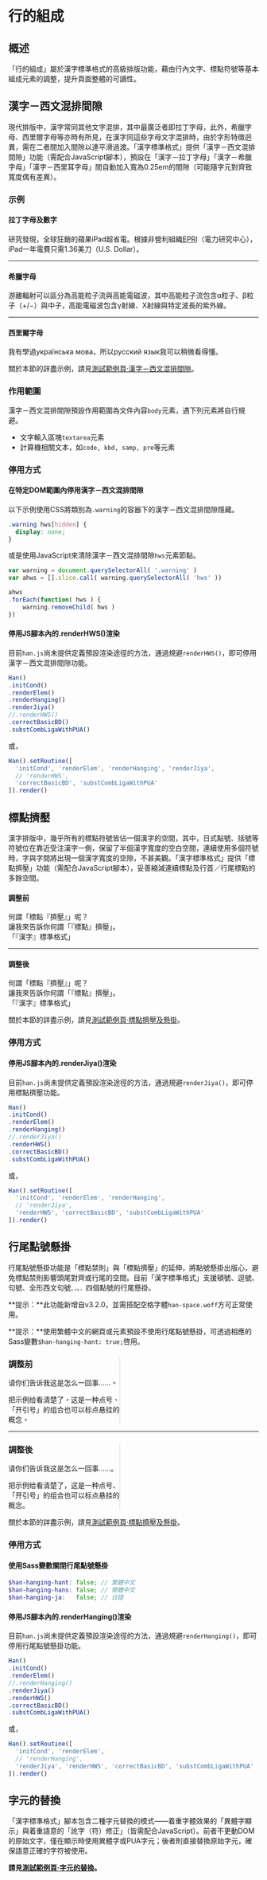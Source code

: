 
行的組成
=======
 概述 <!-- #gaishu -->
------
「行的組成」屬於漢字標準格式的高級排版功能，藉由行內文字、標點符號等基本組成元素的調整，提升頁面整體的可讀性。

 漢字－西文混排間隙 <!-- #hanzi-xiwen_hunpai_jianxi -->
-----------------
現代排版中，漢字常同其他文字混排，其中最廣泛者即拉丁字母，此外，希臘字母、西里爾字母等亦時有所見，在漢字同這些字母文字混排時，由於字形特徵迥異，需在二者間加入間隙以達平滑過渡。「漢字標準格式」提供「漢字－西文混排間隙」功能（需配合JavaScript腳本），預設在「漢字－拉丁字母」「漢字－希臘字母」「漢字－西里耳字母」間自動加入寬為0.25em的間隙（可能隨字元對齊致寬度偶有差異）。

### 示例 <!-- #hanzi-xiwen_hunpai_jianxi-shili -->

<div class='example'>

#### 拉丁字母及數字
研究發現，全球狂銷的蘋果iPad超省電。根據非營利組織<abbr lang="en" title="Electric Power Research Institute">EPRI</abbr>（電力研究中心），iPad一年電費只需1.36美刀（U.S. Dollar）。

***
#### 希臘字母
游離輻射可以區分為高能粒子流與高能電磁波，其中高能粒子流包含α粒子、β粒子（+/−）與中子，高能電磁波包含γ射線、X射線與特定波長的紫外線。

***
#### 西里爾字母
我有學過<span lang="uk">українська мова</span>，所以<span lang="ru">русский язык</span>我可以稍微看得懂。
</div>

關於本節的詳盡示例，請見[測試範例頁·漢字－西文混排間隙][hws]。

[hws]: http://ethantw.github.io/Han/latest/hws.html

### 作用範圍 <!-- #hanzi-xiwen_hunpai_jianxi-zuoyong_fanwei -->
漢字－西文混排間隙預設作用範圍為文件內容`body`元素，遇下列元素將自行規避。

- 文字輸入區塊`textarea`元素
- 計算機相關文本，如`code, kbd, samp, pre`等元素

### 停用方式 <!-- #hanzi-xiwen_hunpai_jianxi-tingyong_fangshi -->
#### 在特定DOM範圍內停用漢字－西文混排間隙
以下示例使用CSS將類別為`.warning`的容器下的漢字－西文混排間隙隱藏。

```css
.warning hws[hidden] {
  display: none;
}
```

或是使用JavaScript來清除漢字－西文混排間隙`hws`元素節點。

```javascript
var warning = document.querySelectorAll( '.warning' )
var ahws = [].slice.call( warning.querySelectorAll( 'hws' ))

ahws
.forEach(function( hws ) {
	warning.removeChild( hws )
})
```

#### 停用JS腳本內的.renderHWS()渲染
目前`han.js`尚未提供定義預設渲染途徑的方法，通過規避`renderHWS()`，即可停用漢字－西文混排間隙功能。

```javascript
Han()
.initCond()
.renderElem()
.renderHanging()
.renderJiya()
//.renderHWS()
.correctBasicBD()
.substCombLigaWithPUA()
```

或，

```javascript
Han().setRoutine([
  'initCond', 'renderElem', 'renderHanging', 'renderJiya',
  // 'renderHWS',
  'correctBasicBD', 'substCombLigaWithPUA'
]).render()
```

 標點擠壓 <!-- #biaodian_jiya -->
--------- 
漢字排版中，幾乎所有的標點符號皆佔一個漢字的空間，其中，日式點號、括號等符號位在靠近受注漢字一側，保留了半個漢字寬度的空白空間，連續使用多個符號時，字與字間將出現一個漢字寬度的空隙，不甚美觀。「漢字標準格式」提供「標點擠壓」功能（需配合JavaScript腳本），妥善縮減連續標點及行首／行尾標點的多餘空間。

<div class='example'>
<style scoped>
.reset h-char h-cs,
.han-space .reset h-hangable h-char h-cs:lang(zh) {
  display: inline-block !important;
  width: .5em;
}
</style>

<div class='reset'>

#### 調整前
何謂「標點『擠壓』」呢？  
讓我來告訴你何謂「『標點』擠壓」。  
「『漢字』標準格式」
</div>

***
#### 調整後
何謂「標點『擠壓』」呢？  
讓我來告訴你何謂「『標點』擠壓」。  
「『漢字』標準格式」
</div> 

關於本節的詳盡示例，請見[測試範例頁·標點擠壓及懸掛][jiya]。

[jiya]: http://ethantw.github.io/Han/latest/jiya.html

### 停用方式 <!-- #biaodian_jiya-tingyong_fangshi -->
#### 停用JS腳本內的.renderJiya()渲染
目前`han.js`尚未提供定義預設渲染途徑的方法，通過規避`renderJiya()`，即可停用標點擠壓功能。

```javascript
Han()
.initCond()
.renderElem()
.renderHanging()
//.renderJiya()
.renderHWS()
.correctBasicBD()
.substCombLigaWithPUA()
```

或，

```javascript
Han().setRoutine([
  'initCond', 'renderElem', 'renderHanging',
  // 'renderJiya',
  'renderHWS', 'correctBasicBD', 'substCombLigaWithPUA'
]).render()
```

 行尾點號懸掛 <!-- #hangwei_dianhao_xuangua -->
------------
行尾點號懸掛功能是「標點禁則」與「標點擠壓」的延伸，將點號懸掛出版心，避免標點禁則影響頭尾對齊或行尾的空間。目前「漢字標準格式」支援頓號、逗號、句號、全形西文句號<code lang='zh-Hans'>、，。．</code>四個點號的行尾懸掛。

<div class="info note">

**提示：**此功能新增自v3.2.0，並需搭配空格字體`han-space.woff`方可正常使用。
</div>

<div class="info flag related">

**提示：**使用繁體中文的網頁或元素預設不使用行尾點號懸掛，可透過相應的Sass變數`$han-hanging-hant: true;`啓用。
</div>

<div class='example'>
<style scoped>
.narrow {
	width: 16em;
	border-right: 1px solid #ddd;
}
</style>

<div class='narrow'>
<div lang='zh-Hant'>

### 調整前

请你们告诉我这是怎么一回事……。

把示例给看清楚了，这是一种点号、「开引号」的组合也可以标点悬挂的概念。
</div>
</div>

***

<div class='narrow'>
<div lang='zh-Hans'>

### 調整後

请你们告诉我这是怎么一回事……。

把示例给看清楚了，这是一种点号、「开引号」的组合也可以标点悬挂的概念。
</div>
</div> 
</div> 

關於本節的詳盡示例，請見[測試範例頁·標點擠壓及懸掛][jiya]。

### 停用方式 <!-- #hangwei_dianhao_xuangua-tingyong_fangshi -->
#### 使用Sass變數關閉行尾點號懸掛

```scss
$han-hanging-hant: false; // 繁體中文
$han-hanging-hans: false; // 簡體中文
$han-hanging-ja:   false; // 日語
```

#### 停用JS腳本內的.renderHanging()渲染

目前`han.js`尚未提供定義預設渲染途徑的方法，通過規避`renderHanging()`，即可停用行尾點號懸掛功能。

```javascript
Han()
.initCond()
.renderElem()
//.renderHanging()
.renderJiya()
.renderHWS()
.correctBasicBD()
.substCombLigaWithPUA()
```

或，

```javascript
Han().setRoutine([
  'initCond', 'renderElem', 
  // 'renderHanging',
  'renderJiya', 'renderHWS', 'correctBasicBD', 'substCombLigaWithPUA'
]).render()
```



 字元的替換 <!-- #ziyuan_de_tihuan --> 
----------
「漢字標準格式」腳本包含二種字元替換的模式——着重字體效果的「異體字顯示」與着重語意的「訛字（符）修正」（皆需配合JavaScript）。前者不更動DOM的原始文字，僅在顯示時使用異體字或PUA字元；後者則直接替換原始字元，確保語意正確的字符被使用。

**請見[測試範例頁·字元的替換][subst]。**

[subst]: http://ethantw.github.io/Han/latest/subst.html

